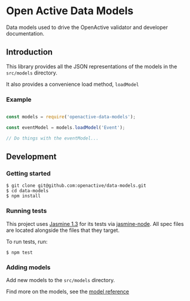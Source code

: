 # Open Active Data Models

Data models used to drive the OpenActive validator and developer documentation.

## Introduction

This library provides all the JSON representations of the models in the `src/models` directory.

It also provides a convenience load method, `loadModel` 

### Example

```js

const models = require('openactive-data-models');

const eventModel = models.loadModel('Event');

// Do things with the eventModel...

```

## Development

### Getting started

```shell
$ git clone git@github.com:openactive/data-models.git
$ cd data-models
$ npm install
```
### Running tests

This project uses [Jasmine 1.3](https://jasmine.github.io/) for its tests via [jasmine-node](https://github.com/mhevery/jasmine-node). All spec files are located alongside the files that they target.

To run tests, run:

```shell
$ npm test
```

### Adding models

Add new models to the `src/models` directory.

Find more on the models, see the [model reference](MODELS.md)
